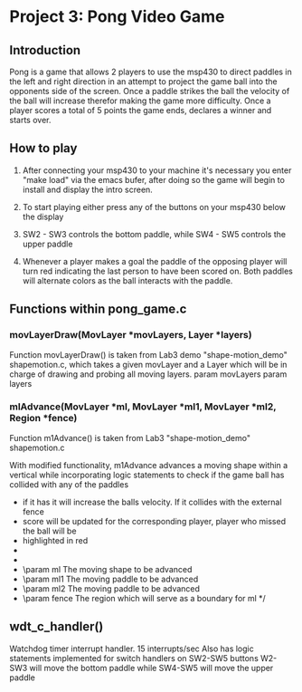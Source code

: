 # Project 3: Pong Video Game

## Introduction
Pong is a game that allows 2 players to use the msp430 to direct paddles in the left and right direction in an attempt to project the game ball into the opponents side of the screen. Once a paddle strikes the ball the velocity of the ball will increase therefor making  the game more difficulty. Once a player scores a total of 5 points the game ends, declares a winner and starts over.


## How to play

1. After connecting your msp430 to your machine it's necessary you enter "make load" via the emacs bufer, after doing so the game will begin to install and display the intro screen.

2. To start playing either press any of the buttons on your msp430 below the display

3. SW2 - SW3 controls the bottom paddle, while SW4 - SW5 controls the upper paddle

4. Whenever a player makes a goal the paddle of the opposing player will turn red indicating the last person to have been scored on. Both paddles will alternate colors as the ball interacts with the paddle.


## Functions within pong_game.c

### movLayerDraw(MovLayer *movLayers, Layer *layers)

Function movLayerDraw() is taken from Lab3 demo "shape-motion_demo" shapemotion.c, which takes a given movLayer and a Layer which will be in charge of drawing and probing all moving layers.
param movLayers 
param layers

### mlAdvance(MovLayer *ml, MovLayer *ml1, MovLayer *ml2, Region *fence)

Function m1Advance() is taken from Lab3 "shape-motion_demo" shapemotion.c

With modified functionality, m1Advance advances a moving shape within a vertical  while incorporating logic statements to check if the game ball has collided with any of the paddles
 * if it has it will increase the balls velocity. If it collides with the external fence
 * score will be updated for the corresponding player, player who missed the ball will be
 * highlighted in red
 *  
 * 
 *  \param ml The moving shape to be advanced 
 *  \param ml1 The moving paddle to be advanced
 *  \param ml2 The moving paddle to be advanced
 *  \param fence The region which will serve as a boundary for ml
 */

## wdt_c_handler()

Watchdog timer interrupt handler. 15 interrupts/sec 
Also has logic statements implemented for switch handlers on SW2-SW5 buttons W2-SW3 will move the bottom paddle while SW4-SW5 will move the upper paddle
